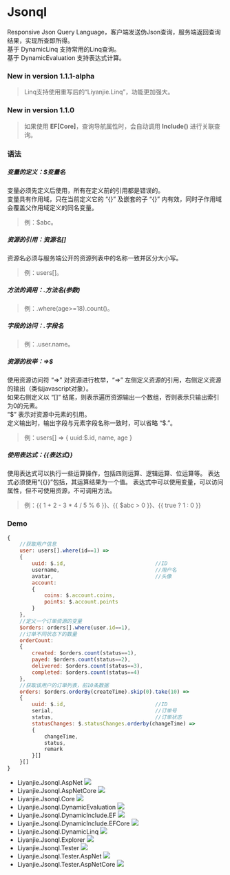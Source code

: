 # Jsonql
Responsive Json Query Language，客户端发送伪Json查询，服务端返回查询结果，实现所查即所得。  
基于 DynamicLinq 支持常用的Linq查询。  
基于 DynamicEvaluation 支持表达式计算。

### New in version 1.1.1-alpha
> Linq支持使用重写后的“Liyanjie.Linq”，功能更加强大。

### New in version 1.1.0
> 如果使用 **EF[Core]**，查询导航属性时，会自动调用 **Include()** 进行关联查询。

### 语法
##### 变量的定义：\$变量名
变量必须先定义后使用，所有在定义前的引用都是错误的。  
变量具有作用域，只在当前定义它的 “\{}” 及嵌套的子 “\{}” 内有效，同时子作用域会覆盖父作用域定义的同名变量。  
> 例：$abc。
  
##### 资源的引用：资源名[]
资源名必须与服务端公开的资源列表中的名称一致并区分大小写。
> 例：users[]。
##### 方法的调用：.方法名(参数)
> 例：.where(age>=18).count()。
##### 字段的访问：.字段名
> 例：.user.name。
##### 资源的枚举：=>\$
使用资源访问符 “=>” 对资源进行枚举，“=>” 左侧定义资源的引用，右侧定义资源的输出（类似javascript对象）。  
如果右侧定义以 “[]” 结尾，则表示遍历资源输出一个数组，否则表示只输出索引为0的元素。  
“\$” 表示对资源中元素的引用。  
定义输出时，输出字段与元素字段名称一致时，可以省略 “\$.”。  
> 例：users[] => { uuid:$.id, name, age }
##### 使用表达式：**{{表达式}}**
使用表达式可以执行一些运算操作，包括四则运算、逻辑运算、位运算等。
表达式必须使用“{{}}”包括，其运算结果为一个值。
表达式中可以使用变量，可以访问属性，但不可使用资源，不可调用方法。
> 例：{{ 1 + 2 - 3 * 4 / 5 % 6 }}、{{ $abc > 0 }}、{{ true ? 1 : 0 }}

### Demo
```js
{
    //获取用户信息
    user: users[].where(id==1) =>
    {
        uuid: $.id,                             //ID
        username,                               //用户名
        avatar,                                 //头像
        account:
        {
            coins: $.account.coins,
            points: $.account.points
        }
    },
    //定义一个订单资源的变量
    $orders: orders[].where(user.id==1),
    //订单不同状态下的数量
    orderCount:
    { 
        created: $orders.count(status==1),
        payed: $orders.count(status==2),
        delivered: $orders.count(status==3),
        completed: $orders.count(status==4)
    },
    //获取该用户的订单列表，前10条数据
    orders: $orders.orderBy(createTime).skip(0).take(10) =>
    {
        uuid: $.id,                             //ID
        serial,                                 //订单号
        status,                                 //订单状态
        statusChanges: $.statusChanges.orderby(changeTime) =>
        {
            changeTime,
            status,
            remark
        }[]
    }[]
}
```

- Liyanjie.Jsonql.AspNet [![](https://img.shields.io/myget/liyanjie/v/Liyanjie.Jsonql.AspNet.svg)][liyanjie]
- Liyanjie.Jsonql.AspNetCore [![](https://img.shields.io/myget/liyanjie/v/Liyanjie.Jsonql.AspNetCore.svg)][liyanjie]
- Liyanjie.Jsonql.Core [![](https://img.shields.io/myget/liyanjie/v/Liyanjie.Jsonql.Core.svg)][liyanjie]
- Liyanjie.Jsonql.DynamicEvaluation [![](https://img.shields.io/myget/liyanjie/v/Liyanjie.Jsonql.DynamicEvaluation.svg)][liyanjie]
- Liyanjie.Jsonql.DynamicInclude.EF [![](https://img.shields.io/myget/liyanjie/v/Liyanjie.Jsonql.DynamicInclude.EF.svg)][liyanjie]
- Liyanjie.Jsonql.DynamicInclude.EFCore [![](https://img.shields.io/myget/liyanjie/v/Liyanjie.Jsonql.DynamicInclude.EFCore.svg)][liyanjie]
- Liyanjie.Jsonql.DynamicLinq [![](https://img.shields.io/myget/liyanjie/v/Liyanjie.Jsonql.DynamicLinq.svg)][liyanjie]
- Liyanjie.Jsonql.Explorer [![](https://img.shields.io/myget/liyanjie/v/Liyanjie.Jsonql.Explorer.svg)][liyanjie]
- Liyanjie.Jsonql.Tester [![](https://img.shields.io/myget/liyanjie/v/Liyanjie.Jsonql.Tester.svg)][liyanjie]
- Liyanjie.Jsonql.Tester.AspNet [![](https://img.shields.io/myget/liyanjie/v/Liyanjie.Jsonql.Tester.AspNet.svg)][liyanjie]
- Liyanjie.Jsonql.Tester.AspNetCore [![](https://img.shields.io/myget/liyanjie/v/Liyanjie.Jsonql.Tester.AspNetCore.svg)][liyanjie]
                            

[liyanjie]:http://myget.org/gallery/liyanjie